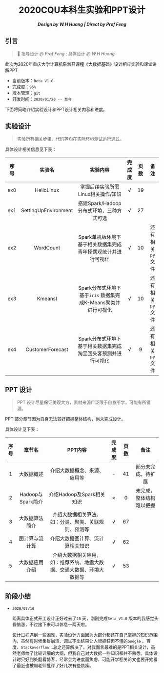 <h1 align='center'>2020CQU本科生实验和PPT设计</h1>

<h5 align='center'> Design by W.H Huang | Direct by Prof Feng</h5>

## 引言

> :slightly_smiling_face: 指导设计 *@ Prof Feng*  ;  具体设计 *@ W.H Huang*

此次为2020年重庆大学计算机系新开课程《大数据基础》设计相应实验和课堂讲解PPT

- 当前版本：`Beta V1.0`
- 完成度：`95%`
- 版本管理：`git`
- 开发时间：`2020/01/20 -- 至今`

下面将简略介绍实验设计和PPT设计相关内容和进度。

## 实验设计

> 实验所有相关步骤、代码等均在实际环境测试运行通过。

具体设计相关信息见下表：

| 序号 |        实验名        |                           实验内容                           | 完成度 | 页数 |       备注       |
| :--: | :------------------: | :----------------------------------------------------------: | :----: | :--: | :--------------: |
| ex0  |      HelloLinux      |              掌握后续实验所需Linux相关操作/知识              |   √    |  19  |                  |
| ex1  | SettingUpEnvironment |           搭建Spark/Hadoop分布式环境，三种方式可选           |   √    |  27  |                  |
| ex2  |      WordCount       | Spark单机版环境下基于相关数据集完成青年择偶观统计并进行可视化 |   √    |  10  | 还有相关`py`文件 |
| ex3  |       KmeansI        | Spark分布式环境下基于`iris` 数据集完成K-Means聚类并进行可视化 |   √    |  10  | 还有相关`py`文件 |
| ex4  |   CustomerForecast   | Spark分布式环境下基于相关数据集完成淘宝回头客预测并进行可视化 |   √    |  9   | 还有相关`py`文件 |

## PPT 设计

> PPT 设计尽量保证美观大方，素材来源广泛限于自身所学，可能有所错漏。

PPT 部分章节因为自身无法较好把握整体结构，尚未完成设计。

具体设计见下表：

| 序号 |      章节名       |                           PPT内容                            | 完成度 | 页数 |           备注           |
| :--: | :---------------: | :----------------------------------------------------------: | :----: | :--: | :----------------------: |
|  1   |    大数据概述     |                 介绍大数据概念、来源、应用等                 |   -    |  41  |    部分未完成，待扩展    |
|  2   | Hadoop与Spark简介 |                  介绍Hadoop及Spark相关知识                   |   ×    |  0   | 未完成，整体结构难以把握 |
|  3   |  大数据算法简介   |     介绍大数据相关算法，如：分类、聚类、关联规则、预测等     |   √    |  67  |                          |
|  4   |  图计算与流计算   |               介绍大数据图计算、流计算相关知识               |   √    |  62  |                          |
|  5   |  大数据应用介绍   | 介绍大数据相关应用，如：推荐系统、地震大数据、交通大数据、环境大数据等 |   √    |  53  |                          |

## 阶段小结

- `2020/02/10` 

  距离具体正式开工设计正好过去了`20` 天，刚刚完成`Beta_V1.0` 版本的我感觉头昏脑涨，不过接下来可以休息一两天啦。

  设计过程遇到一些困难，实验设计方面因为大部分都还在自己掌握的知识范围内，虽然有时候集群崩溃、调试不出结果让人很抓狂但不懂的`Google` 、百度、`Stackoverflow` ..总之还算解决了。对我而言最难的是PPT相关设计，虽然老师给了比较详细的大纲，但我自己对大数据一些知识都并不熟悉。具体设计时只好到处翻看博客，经常会为进度而焦虑，可能开学相关论文也要开始看了最近也被周老师批评了好几次有些烦躁。

